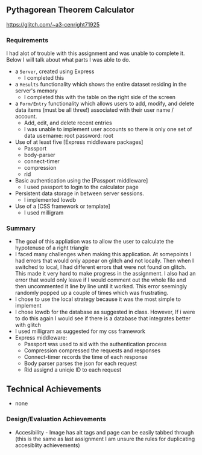## Pythagorean Theorem Calculator

https://glitch.com/~a3-cenright71925 

### Requirements

I had alot of trouble with this assignment and was unable to complete it. Below I will talk about what parts I was able to do.
- a `Server`, created using Express 
    - I completed this 
- a `Results` functionality which shows the entire dataset residing in the server's memory
    - I completed this with the table on the right side of the screen
- a `Form/Entry` functionality which allows users to add, modify, and delete data items (must be all three!) associated with their user name / account.
    - Add, edit, and delete recent entries
    - I was unable to implement user accounts so there is only one set of data
    username: root password: root
- Use of at least five [Express middleware packages]
    - Passport
    - body-parser
    - connect-timer
    - compression
    - rid
- Basic authentication using the [Passport middleware]
    - I used passport to login to the calculator page
- Persistent data storage in between server sessions. 
    - I implemented lowdb
- Use of a [CSS framework or template]
    - I used milligram

### Summary

- The goal of this appliation was to allow the user to calculate the hypotenuse of a right triangle
- I faced many challenges when making this application. At somepoints I had errors that would only appear on glitch and not locally. Then when I switched to local, I had different errors that were not found on glitch. This made it very hard to make progress in the assignment. I also had an error that would only leave if I would comment out the whole file and then uncommented it line by line until it worked. This error seemingly randomly popped up a couple of times which was frustrating.
- I chose to use the local strategy because it was the most simple to implement
- I chose lowdb for the database as suggested in class. However, If i were to do this again I would see if there is a database that integrates better with glitch
- I used milligram as suggested for my css framework
- Express middleware:
    - Passport was used to aid with the authentication process 
    - Compression compressed the requests and responses
    - Connect-timer records the time of each response
    - Body parser parses the json for each request
    - Rid assignd a uniqie ID to each request

## Technical Achievements
- none

### Design/Evaluation Achievements
- Accesibility - Image has alt tags and page can be easily tabbed through (this is the same as last assignment I am unsure the rules for duplicating accesiblity achievements)
